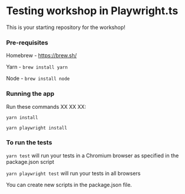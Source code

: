 # Testing workshop in Playwright.ts

This is your starting repository for the workshop! 

### Pre-requisites 

Homebrew - https://brew.sh/

Yarn - `brew install yarn`

Node - `brew install node`

### Running the app

Run these commands XX XX XX:

`yarn install`

`yarn playwright install`

### To run the tests

`yarn test` will run your tests in a Chromium browser as specified in the package.json script

`yarn playwright test` will run your tests in all browsers

You can create new scripts in the package.json file.